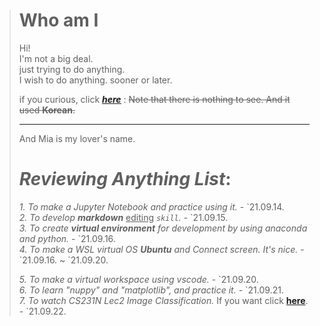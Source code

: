 > Who am I                         
> =
>    
> Hi!   
> I'm not a big deal.    
> just trying to do anything.   
> I wish to do anything. sooner or later.     
> 
>   if you curious, click [<u>__*here*__</u>](https://blog.naver.com/gockd0103) : ~~Note that there is nothing to see. And it used **Korean**.~~  
> ***
> And Mia is my lover's name.
>
> # *Reviewing Anything List*:
> 
>
> _1. To make a Jupyter Notebook and practice using it._  - \`21.09.14.   
> _2. To develop __markdown___ <u>editing</u>  _```skill```._  - \`21.09.15.   
> _3. To create __virtual environment__ for development by using anaconda and python._  - \`21.09.16.   
> _4. To make a WSL virtual OS __Ubuntu__ and Connect screen. It's nice._  - \`21.09.16. ~ \`21.09.20.   
> 
> _5. To make a virtual workspace using vscode._  - \`21.09.20.   
> _6. To learn "nuppy" and "matplotlib", and practice it._  - \`21.09.21.   
> _7. To watch CS231N Lec2 Image Classification._ If you want click [__here__](https://www.youtube.com/watch?v=OoUX-nOEjG0).  -  \`21.09.22.  
>    
>     
